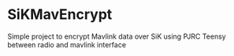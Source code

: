 # SiKMavEncrypt
Simple project to encrypt Mavlink data over SiK using PJRC Teensy between radio and mavlink interface

